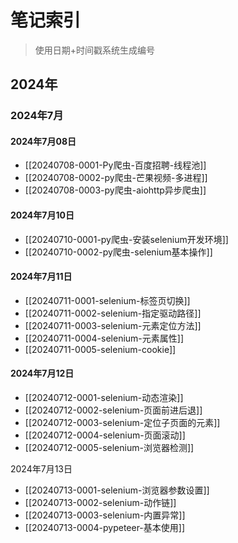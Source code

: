 # 笔记索引

> 使用日期+时间戳系统生成编号

## 2024年

### 2024年7月

#### 2024年7月08日

- [[20240708-0001-Py爬虫-百度招聘-线程池]]
- [[20240708-0002-py爬虫-芒果视频-多进程]]
- [[20240708-0003-py爬虫-aiohttp异步爬虫]]

#### 2024年7月10日

- [[20240710-0001-py爬虫-安装selenium开发环境]]
- [[20240710-0002-py爬虫-selenium基本操作]]

#### 2024年7月11日

- [[20240711-0001-selenium-标签页切换]]
- [[20240711-0002-selenium-指定驱动路径]]
- [[20240711-0003-selenium-元素定位方法]]
- [[20240711-0004-selenium-元素属性]]
- [[20240711-0005-selenium-cookie]]

#### 2024年7月12日

- [[20240712-0001-selenium-动态渲染]]
- [[20240712-0002-selenium-页面前进后退]]
- [[20240712-0003-selenium-定位子页面的元素]]
- [[20240712-0004-selenium-页面滚动]]
- [[20240712-0005-selenium-浏览器检测]]

2024年7月13日

- [[20240713-0001-selenium-浏览器参数设置]]
- [[20240713-0002-selenium-动作链]]
- [[20240713-0003-selenium-内置异常]]
- [[20240713-0004-pypeteer-基本使用]]
